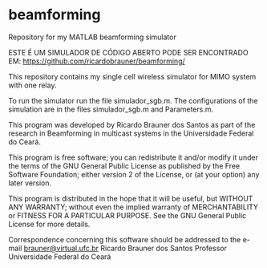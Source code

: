 # beamforming
Repository for my MATLAB beamforming simulator

ESTE É UM SIMULADOR DE CÓDIGO ABERTO
PODE SER ENCONTRADO EM:
https://github.com/ricardobrauner/beamforming/

This repository contains my single cell wireless simulator for MIMO system with one relay.

To run the simulator run the file simulador_sgb.m. The configurations of the simulation are in the files simulador_sgb.m and Parameters.m.

This program was developed by Ricardo Brauner dos Santos as part of the research in Beamforming in multicast systems in the Universidade Federal do Ceará.

This program is free software; you can redistribute it and/or modify it under the terms of the GNU General Public License as published by
 the Free Software Foundation; either version 2 of the License, or (at your option) any later version.

This program is distributed in the hope that it will be useful, but WITHOUT ANY WARRANTY; without even the implied warranty of  MERCHANTABILITY or FITNESS FOR A PARTICULAR PURPOSE. See the GNU General Public License for more details.

Correspondence concerning this software should be addressed to the e-mail
brauner@virtual.ufc.br
Ricardo Brauner dos Santos
Professor
Universidade Federal do Ceará
